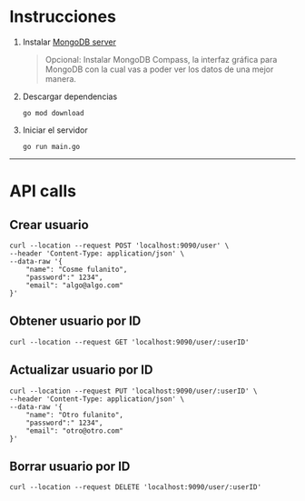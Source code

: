 # Instrucciones

1. Instalar [MongoDB server](https://www.mongodb.com/try/download/community)
    > Opcional: Instalar MongoDB Compass, la interfaz gráfica para MongoDB con la cual vas a poder ver los datos de una mejor manera.
2. Descargar dependencias
   ```
   go mod download
   ```
3. Iniciar el servidor
   ```
   go run main.go
   ```

---
# API calls
## Crear usuario
```
curl --location --request POST 'localhost:9090/user' \
--header 'Content-Type: application/json' \
--data-raw '{
    "name": "Cosme fulanito",
    "password":" 1234",
    "email": "algo@algo.com"
}'
```

## Obtener usuario por ID
```
curl --location --request GET 'localhost:9090/user/:userID'
```

## Actualizar usuario por ID
```
curl --location --request PUT 'localhost:9090/user/:userID' \
--header 'Content-Type: application/json' \
--data-raw '{
    "name": "Otro fulanito",
    "password":" 1234",
    "email": "otro@otro.com"
}'
```
## Borrar usuario por ID
```
curl --location --request DELETE 'localhost:9090/user/:userID'
```